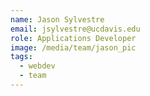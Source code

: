 ```yaml
---
name: Jason Sylvestre
email: jsylvestre@ucdavis.edu
role: Applications Developer
image: /media/team/jason_pic
tags:
  - webdev
  - team
---
```

